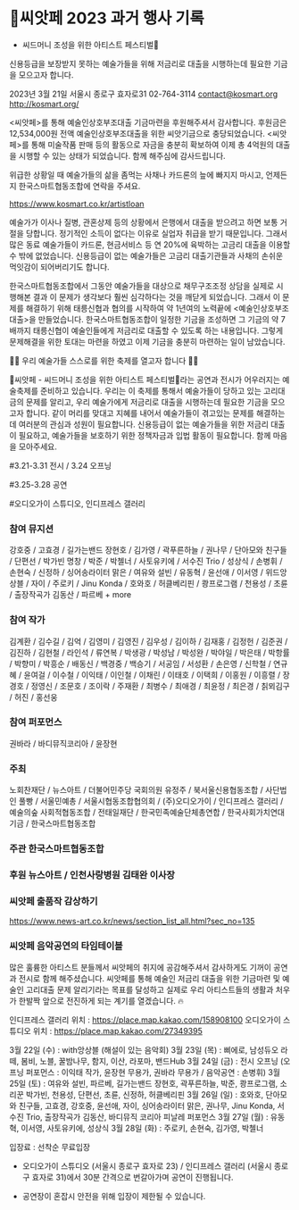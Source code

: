 # 🌱씨앗페 2023 과거 행사 기록 
- 씨드머니 조성을 위한 아티스트 페스티벌🌱 

신용등급을 보장받지 못하는 예술가들을 위해 저금리로 대출을 시행하는데 필요한 기금을 모으고자 합니다.

2023년 3월 21일
서울시 종로구 효자로31
02-764-3114
contact@kosmart.org
http://kosmart.org/

<씨앗페>를 통해 예술인상호부조대출 기금마련을 후원해주셔서 감사합니다. 후원금은 12,534,000원 전액 예술인상호부조대출을 위한 씨앗기금으로 충당되었습니다. <씨앗페>를 통해 미술작품 판매 등의 활동으로 자금을 충분히 확보하여 이제 총 4억원의 대출을 시행할 수 있는 상태가 되었습니다. 함께 해주심에 감사드립니다.

위급한 상황일 때 예술가들의 삶을 좀먹는 사채나 카드론의 늪에 빠지지 마시고, 언제든지 한국스마트협동조합에 연락을 주셔요.

https://www.kosmart.co.kr/artistloan

예술가가 이사나 질병, 관혼상제 등의 상황에서 은행에서 대출을 받으려고 하면 보통 거절을 당합니다. 정기적인 소득이 없다는 이유로 실업자 취급을 받기 때문입니다. 그래서 많은 동료 예술가들이 카드론, 현금서비스 등 연 20%에 육박하는 고금리 대출을 이용할 수 밖에 없었습니다. 신용등급이 없는 예술가들은 고금리 대출기관들과 사채의 손쉬운 먹잇감이 되어버리기도 합니다.

한국스마트협동조합에서 그동안 예술가들을 대상으로 채무구조조정 상담을 실제로 시행해본 결과 이 문제가 생각보다 훨씬 심각하다는 것을 깨닫게 되었습니다. 그래서 이 문제를 해결하기 위해 태릉신협과 협의를 시작하여 약 1년여의 노력끝에 <예술인상호부조대출>을 만들었습니다. 한국스마트협동조합이 일정한 기금을 조성하면 그 기금의 약 7배까지 태릉신협이 예술인들에게 저금리로 대출할 수 있도록 하는 내용입니다. 그렇게 문제해결을 위한 토대는 마련을 하였고 이제 기금을 충분히 마련하는 일이 남았습니다.

👫👫 우리 예술가들 스스로를 위한 축제를 열고자 합니다 👫👫

🌱씨앗페 - 씨드머니 조성을 위한 아티스트 페스티벌🌱라는 공연과 전시가 어우러지는 예술축제를 준비하고 있습니다. 우리는 이 축제를 통해서 예술가들이 당하고 있는 고리대금의 문제를 알리고, 우리 예술가에게 저금리로 대출을 시행하는데 필요한 기금을 모으고자 합니다. 같이 머리를 맞대고 지혜를 내어서 예술가들이 겪고있는 문제를 해결하는데 여러분의 관심과 성원이 필요합니다. 신용등급이 없는 예술가들을 위한 저금리 대출이 필요하고, 예술가들을 보호하기 위한 정책자금과 입법 활동이 필요합니다. 함께 마음을 모아주세요.

#3.21-3.31 전시 / 3.24 오프닝

#3.25-3.28 공연

#오디오가이 스튜디오, 인디프레스 갤러리

### 참여 뮤지션
강호중 / 고효경 / 길가는밴드 장현호 / 김가영 / 곽푸른하늘 / 권나무 / 단아모와 친구들 / 단편선 / 박가빈 명창 / 박준 / 박첼너 / 사토유키에 / 서수진 Trio / 성상식 / 손병휘 / 손현숙 / 신정하 / 싱어송라이터 맑은 / 여유와 설빈 / 유동혁 / 윤선애 / 이서영 / 위드앙상블 / 자이 / 주로키 / Jinu Konda / 호와호 / 허클베리핀 / 쾅프로그램 / 천용성 / 초륜 / 출장작곡가 김동산 / 파르베 + more

### 참여 작가
김계환 / 김수길 / 김억 / 김영미 / 김영진 / 김우성 / 김이하 / 김재홍 / 김정헌 / 김준권 / 김진하 / 김현철 / 라인석 / 류연복 / 박생광 / 박성남 / 박성완 / 박야일 / 박은태 / 박항률 / 박향미 / 박흥순 / 배동신 / 백경중 / 백승기 / 서공임 / 서성환 / 손은영 / 신학철 / 연규혜 / 윤여걸 / 이수철 / 이익태 / 이인철 / 이채린 / 이태호 / 이택희 / 이홍원 / 이흥렬 / 장경호 / 정영신 / 조문호 / 조이락 / 주재환 / 최병수 / 최애경 / 최윤정 / 최은경 / 칡뫼김구 / 허진 / 홍선웅

### 참여 퍼포먼스
권바라 / 바디뮤직코리아 / 윤장현 

### 주최
노회찬재단 / 뉴스아트 / 더불어민주당 국회의원 유정주 / 북서울신용협동조합 / 사단법인 풀빵 / 서울민예총 / 서울시협동조합협의회 / (주)오디오가이 / 인디프레스 갤러리 / 예술의숲 사회적협동조합 / 전태일재단 / 한국민족예술단체총연합 / 한국사회가치연대기금 / 한국스마트협동조합

### 주관 한국스마트협동조합

### 후원 뉴스아트 / 인천사랑병원 김태완 이사장

### 씨앗페 출품작 감상하기
https://www.news-art.co.kr/news/section_list_all.html?sec_no=135

### 씨앗페 음악공연의 타임테이블

많은 훌륭한 아티스트 분들께서 씨앗페의 취지에 공감해주셔서 감사하게도 기꺼이 공연과 전시로 함께 해주셨습니다. 씨앗페를 통해 예술인 저금리 대출을 위한 기금마련 및 예술인 고리대출 문제 알리기라는 목표를 달성하고 실제로 우리 아티스트들의 생활과 처우가 한발짝 앞으로 전진하게 되는 계기를 열겠습니다. 🔥


인디프레스 갤러리 위치 : https://place.map.kakao.com/158908100
오디오가이 스튜디오 위치 : https://place.map.kakao.com/27349395

3월 22일 (수) : with앙상블 (해설이 있는 음악회)
3월 23일 (목) : 삐에로, 남성듀오 라떼, 봄비, 노블, 꿀밤나무, 함지, 이산, 라포마, 밴드Hub
3월 24일 (금) : 전시 오프닝 (오프닝 퍼포먼스 : 이익태 작가, 윤장현 무용가, 권바라 무용가 / 음악공연 : 손병휘)
3월 25일 (토) : 여유와 설빈, 파르베, 길가는밴드 장현호, 곽푸른하늘, 박준, 쾅프로그램, 소리꾼 박가빈, 천용성, 단편선, 초륜, 신정하, 허클베리핀
3월 26일 (일) : 호와호, 단아모와 친구들, 고효경, 강호중, 윤선애, 자이, 싱어송라이터 맑은, 권나무, Jinu Konda, 서수진 Trio, 출장작곡가 김동산, 바디뮤직 코리아 피날레 퍼포먼스
3월 27일 (월) : 유동혁, 이서영, 사토유키에, 성상식
3월 28일 (화) : 주로키, 손현숙, 김가영, 박첼너

입장료 : 선착순 무료입장

* 오디오가이 스튜디오 (서울시 종로구 효자로 23) / 인디프레스 갤러리 (서울시 종로구 효자로 31)에서 30분 간격으로 번갈아가며 공연이 진행됩니다.

* 공연장이 혼잡시 안전을 위해 입장이 제한될 수 있습니다.
